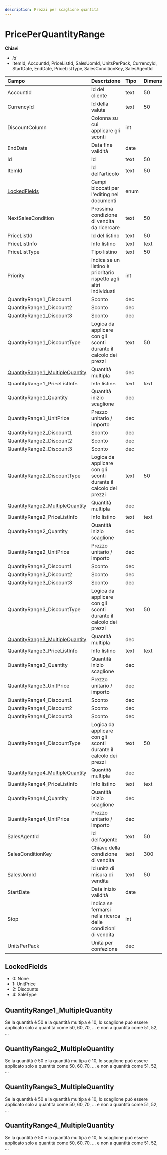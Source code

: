```yaml
---
description: Prezzi per scaglione quantità
---
```


# PricePerQuantityRange

**Chiavi**

* _Id_
* ItemId, AccountId, PriceListId, SalesUomId, UnitsPerPack, CurrencyId, StartDate, EndDate, PriceListType, SalesConditionKey, SalesAgentId

| Campo | Descrizione | Tipo | Dimensione |
| :--- | :--- | :--- | :--- |
| AccountId | Id del cliente | text | 50 |
| CurrencyId | Id della valuta | text | 50 |
| DiscountColumn | Colonna su cui applicare gli sconti | int |  |
| EndDate | Data fine validità | date |  |
| Id | Id | text | 50 |
| ItemId | Id dell'articolo | text | 50 |
| [LockedFields](priceperquantityrange.md#lockedfields) | Campi bloccati per l'editing nei documenti | enum |  |
| NextSalesCondition | Prossima condizione di vendita da ricercare | text | 50 |
| PriceListId | Id del listino | text | 50 |
| PriceListInfo | Info listino | text | text |
| PriceListType | Tipo listino | text | 50 |
| Priority | Indica se un listino è prioritario rispetto agli altri individuati | int |  |
| QuantityRange1\_Discount1 | Sconto | dec |  |
| QuantityRange1\_Discount2 | Sconto | dec |  |
| QuantityRange1\_Discount3 | Sconto | dec |  |
| QuantityRange1\_DiscountType | Logica da applicare con gli sconti durante il calcolo dei prezzi | text | 50 |
| [QuantityRange1\_MultipleQuantity](priceperquantityrange.md#quantityrange1_multiplequantity) | Quantità multipla | dec |  |
| QuantityRange1\_PriceListInfo | Info listino | text | text |
| QuantityRange1\_Quantity | Quantità inizio scaglione | dec |  |
| QuantityRange1\_UnitPrice | Prezzo unitario / importo | dec |  |
| QuantityRange2\_Discount1 | Sconto | dec |  |
| QuantityRange2\_Discount2 | Sconto | dec |  |
| QuantityRange2\_Discount3 | Sconto | dec |  |
| QuantityRange2\_DiscountType | Logica da applicare con gli sconti durante il calcolo dei prezzi | text | 50 |
| [QuantityRange2\_MultipleQuantity](priceperquantityrange.md#quantityrange2_multiplequantity) | Quantità multipla | dec |  |
| QuantityRange2\_PriceListInfo | Info listino | text | text |
| QuantityRange2\_Quantity | Quantità inizio scaglione | dec |  |
| QuantityRange2\_UnitPrice | Prezzo unitario / importo | dec |  |
| QuantityRange3\_Discount1 | Sconto | dec |  |
| QuantityRange3\_Discount2 | Sconto | dec |  |
| QuantityRange3\_Discount3 | Sconto | dec |  |
| QuantityRange3\_DiscountType | Logica da applicare con gli sconti durante il calcolo dei prezzi | text | 50 |
| [QuantityRange3\_MultipleQuantity](priceperquantityrange.md#quantityrange3_multiplequantity) | Quantità multipla | dec |  |
| QuantityRange3\_PriceListInfo | Info listino | text | text |
| QuantityRange3\_Quantity | Quantità inizio scaglione | dec |  |
| QuantityRange3\_UnitPrice | Prezzo unitario / importo | dec |  |
| QuantityRange4\_Discount1 | Sconto | dec |  |
| QuantityRange4\_Discount2 | Sconto | dec |  |
| QuantityRange4\_Discount3 | Sconto | dec |  |
| QuantityRange4\_DiscountType | Logica da applicare con gli sconti durante il calcolo dei prezzi | text | 50 |
| [QuantityRange4\_MultipleQuantity](priceperquantityrange.md#quantityrange4_multiplequantity) | Quantità multipla | dec |  |
| QuantityRange4\_PriceListInfo | Info listino | text | text |
| QuantityRange4\_Quantity | Quantità inizio scaglione | dec |  |
| QuantityRange4\_UnitPrice | Prezzo unitario / importo | dec |  |
| SalesAgentId | Id dell'agente | text | 50 |
| SalesConditionKey | Chiave della condizione di vendita | text | 300 |
| SalesUomId | Id unità di misura di vendita | text | 50 |
| StartDate | Data inizio validità | date |  |
| Stop | Indica se fermarsi nella ricerca delle condizioni di vendita | int |  |
| UnitsPerPack | Unità per confezione | dec |  |

## LockedFields

* 0: None
* 1: UnitPrice
* 2: Discounts
* 4: SaleType

## QuantityRange1\_MultipleQuantity

Se la quantità è 50 e la quantità multipla è 10, lo scaglione può essere applicato solo a quantità come 50, 60, 70, ... e non a quantità come 51, 52, ...

## QuantityRange2\_MultipleQuantity

Se la quantità è 50 e la quantità multipla è 10, lo scaglione può essere applicato solo a quantità come 50, 60, 70, ... e non a quantità come 51, 52, ...

## QuantityRange3\_MultipleQuantity

Se la quantità è 50 e la quantità multipla è 10, lo scaglione può essere applicato solo a quantità come 50, 60, 70, ... e non a quantità come 51, 52, ...

## QuantityRange4\_MultipleQuantity

Se la quantità è 50 e la quantità multipla è 10, lo scaglione può essere applicato solo a quantità come 50, 60, 70, ... e non a quantità come 51, 52, ...
